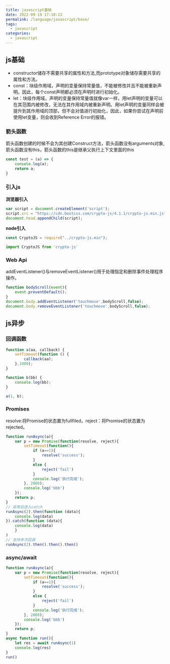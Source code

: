 ```yaml
---
title: javascript基础
date: 2022-09-19 17:10:13
permalink: /language/javascript/base/
tags: 
  - javascript
categories:
  - javascript
---
```


## js基础
- constructor储存不需要共享的属性和方法,而prototype对象储存需要共享的属性和方法。  
- const：块级作用域，声明的变量保持常量值，不能被修改并且不能被重新声明。因此，每个const声明都必须在声明时进行初始化。  
- let：块级作用域，声明的变量保持常量值就像var一样，用let声明的变量可以在其范围内被修改，无法在其作用域内被重新声明。用let声明的变量同样会被提升到其作用域的顶部，但不会对值进行初始化，因此，如果你尝试在声明前使用let变量，则会收到Reference Error的报错。
### 箭头函数
箭头函数创建的时候不会为其创建Construct方法，箭头函数没有arguments对象,箭头函数没有this，箭头函数的this是继承父执行上下文里面的this 
```javascript
const test = (a) => {
    console.log(a);
    return a;
}
```
### 引入js
**浏览器引入**
```javascript
var script = document.createElement('script');
script.src = "https://cdn.bootcss.com/crypto-js/4.1.1/crypto-js.min.js";
document.head.appendChild(script);
```
**node引入**
```javascript
const CryptoJS = require("../crypto-js.min");

import CryptoJS from 'crypto-js'
```
### Web Api
addEventListener()与removeEventListener()用于处理指定和删除事件处理程序操作。
```javascript
function bodyScroll(event){
    event.preventDefault();
}
document.body.addEventListener('touchmove',bodyScroll,false);
document.body.removeEventListener('touchmove',bodyScroll,false);
```
## js异步
### 回调函数
```javascript
function a(aa, callback) {
    setTimeout(function () {
        callback(aa);
    },1000);
}

function b(bb) {
    console.log(bb);
}

a(1, b);
```
### Promises
resolve:将Promise的状态置为fullfiled，reject：将Promise的状态置为rejected。
```javascript
function runAsync(a){
    var p = new Promise(function(resolve, reject){
        setTimeout(function(){
            if (a==1){
                resolve('success');
            }
            else {
                reject('fail')
            }
            console.log('执行完成');
        }, 2000);
        console.log('bbb')
    });
    return p;
}
// 异常后进入catch
runAsync(2).then(function (data){
    console.log(data)
}).catch(function (data){
    console.log(data)
    }
)
// 支持多次回调
runAsync(2).then().then().then()
```
### async/await
```javascript
function runAsync(a){
    var p = new Promise(function(resolve, reject){
        setTimeout(function(){
            if (a==1){
                resolve('success');
            }
            else {
                reject('fail')
            }
            console.log('执行完成');
        }, 2000);
        console.log('bbb')
    });
    return p;
}
async function run(){
    let res = await runAsync(1)
    console.log(res)
}
run()
```